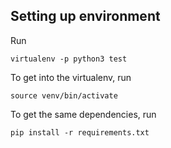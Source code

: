 ## Setting up environment

Run

`virtualenv -p python3 test`

To get into the virtualenv, run

`source venv/bin/activate`

To get the same dependencies, run

`pip install -r requirements.txt`
